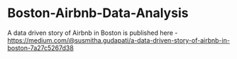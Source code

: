 # Boston-Airbnb-Data-Analysis

A data driven story of Airbnb in Boston is published here - https://medium.com/@susmitha.gudapati/a-data-driven-story-of-airbnb-in-boston-7a27c5267d38